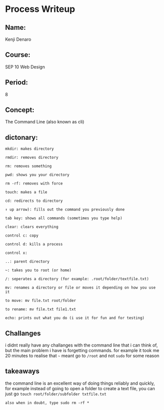 # Process Writeup

## Name: 
Kenji Denaro
## Course: 
SEP 10 Web Design
## Period: 
8
## Concept: 
The Command Line (also known as cli)

## dictonary:

```
mkdir: makes directory

rmdir: removes directory

rm: removes something

pwd: shows you your directory

rm -rf: removes with force

touch: makes a file

cd: redirects to directory

↑ up arrow): fills out the command you previously done

tab key: shows all commands (sometimes you type help)

clear: clears everything

control c: copy

control d: kills a process

control x:

..: parent directory

~: takes you to root (or home)

/: seperates a directory (for example: .root/folder/textfile.txt)

mv: renames a directory or file or moves it depending on how you use it

to move: mv file.txt root/folder

to rename: mv file.txt file1.txt

echo: prints out what you do (i use it for fun and for testing)
```
## Challanges
i didnt really have any challanges with the command line that i can think of, but the main problem i have is forgetting commands. for example it took me 20 minutes to realise that `~` meant go to `/root` and not `sudo` for some reason

## takeaways
the command line is an excellent way of doing things reliably and quickly, for example instead of going to open a folder to create a text file, you can just go `touch root/folder/subfolder txtfile.txt`

`also when in doubt, type sudo rm -rf *`
